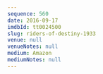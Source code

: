 ```yaml
---
sequence: 560
date: 2016-09-17
imdbId: tt0024500
slug: riders-of-destiny-1933
venue: null
venueNotes: null
medium: Amazon
mediumNotes: null
---
```

